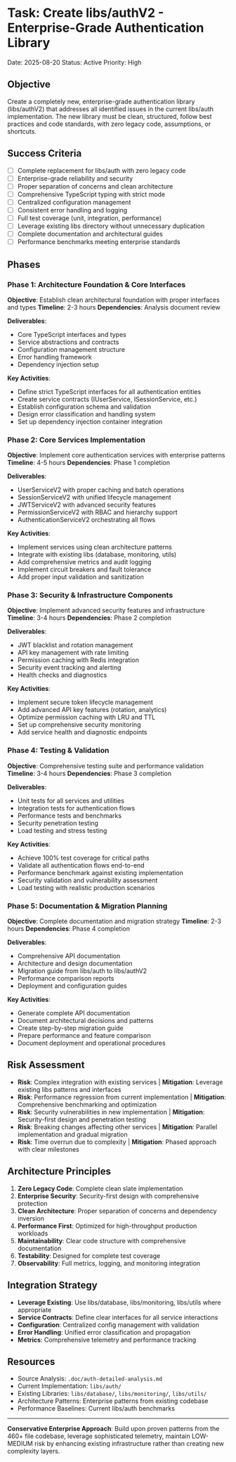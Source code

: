 # Task: Create libs/authV2 - Enterprise-Grade Authentication Library

Date: 2025-08-20
Status: Active
Priority: High

## Objective

Create a completely new, enterprise-grade authentication library (libs/authV2) that addresses all identified issues in the current libs/auth implementation. The new library must be clean, structured, follow best practices and code standards, with zero legacy code, assumptions, or shortcuts.

## Success Criteria

- [ ] Complete replacement for libs/auth with zero legacy code
- [ ] Enterprise-grade reliability and security
- [ ] Proper separation of concerns and clean architecture
- [ ] Comprehensive TypeScript typing with strict mode
- [ ] Centralized configuration management
- [ ] Consistent error handling and logging
- [ ] Full test coverage (unit, integration, performance)
- [ ] Leverage existing libs directory without unnecessary duplication
- [ ] Complete documentation and architectural guides
- [ ] Performance benchmarks meeting enterprise standards

## Phases

### Phase 1: Architecture Foundation & Core Interfaces

**Objective**: Establish clean architectural foundation with proper interfaces and types
**Timeline**: 2-3 hours
**Dependencies**: Analysis document review

**Deliverables**:

- Core TypeScript interfaces and types
- Service abstractions and contracts
- Configuration management structure
- Error handling framework
- Dependency injection setup

**Key Activities**:

- Define strict TypeScript interfaces for all authentication entities
- Create service contracts (IUserService, ISessionService, etc.)
- Establish configuration schema and validation
- Design error classification and handling system
- Set up dependency injection container integration

### Phase 2: Core Services Implementation

**Objective**: Implement core authentication services with enterprise patterns
**Timeline**: 4-5 hours
**Dependencies**: Phase 1 completion

**Deliverables**:

- UserServiceV2 with proper caching and batch operations
- SessionServiceV2 with unified lifecycle management
- JWTServiceV2 with advanced security features
- PermissionServiceV2 with RBAC and hierarchy support
- AuthenticationServiceV2 orchestrating all flows

**Key Activities**:

- Implement services using clean architecture patterns
- Integrate with existing libs (database, monitoring, utils)
- Add comprehensive metrics and audit logging
- Implement circuit breakers and fault tolerance
- Add proper input validation and sanitization

### Phase 3: Security & Infrastructure Components

**Objective**: Implement advanced security features and infrastructure
**Timeline**: 3-4 hours
**Dependencies**: Phase 2 completion

**Deliverables**:

- JWT blacklist and rotation management
- API key management with rate limiting
- Permission caching with Redis integration
- Security event tracking and alerting
- Health checks and diagnostics

**Key Activities**:

- Implement secure token lifecycle management
- Add advanced API key features (rotation, analytics)
- Optimize permission caching with LRU and TTL
- Set up comprehensive security monitoring
- Add service health and diagnostic endpoints

### Phase 4: Testing & Validation

**Objective**: Comprehensive testing suite and performance validation
**Timeline**: 3-4 hours
**Dependencies**: Phase 3 completion

**Deliverables**:

- Unit tests for all services and utilities
- Integration tests for authentication flows
- Performance tests and benchmarks
- Security penetration testing
- Load testing and stress testing

**Key Activities**:

- Achieve 100% test coverage for critical paths
- Validate all authentication flows end-to-end
- Performance benchmark against existing implementation
- Security validation and vulnerability assessment
- Load testing with realistic production scenarios

### Phase 5: Documentation & Migration Planning

**Objective**: Complete documentation and migration strategy
**Timeline**: 2-3 hours
**Dependencies**: Phase 4 completion

**Deliverables**:

- Comprehensive API documentation
- Architecture and design documentation
- Migration guide from libs/auth to libs/authV2
- Performance comparison reports
- Deployment and configuration guides

**Key Activities**:

- Generate complete API documentation
- Document architectural decisions and patterns
- Create step-by-step migration guide
- Prepare performance and feature comparison
- Document deployment and operational procedures

## Risk Assessment

- **Risk**: Complex integration with existing services | **Mitigation**: Leverage existing libs patterns and interfaces
- **Risk**: Performance regression from current implementation | **Mitigation**: Comprehensive benchmarking and optimization
- **Risk**: Security vulnerabilities in new implementation | **Mitigation**: Security-first design and penetration testing
- **Risk**: Breaking changes affecting other services | **Mitigation**: Parallel implementation and gradual migration
- **Risk**: Time overrun due to complexity | **Mitigation**: Phased approach with clear milestones

## Architecture Principles

1. **Zero Legacy Code**: Complete clean slate implementation
2. **Enterprise Security**: Security-first design with comprehensive protection
3. **Clean Architecture**: Proper separation of concerns and dependency inversion
4. **Performance First**: Optimized for high-throughput production workloads
5. **Maintainability**: Clear code structure with comprehensive documentation
6. **Testability**: Designed for complete test coverage
7. **Observability**: Full metrics, logging, and monitoring integration

## Integration Strategy

- **Leverage Existing**: Use libs/database, libs/monitoring, libs/utils where appropriate
- **Service Contracts**: Define clear interfaces for all service interactions
- **Configuration**: Centralized config management with validation
- **Error Handling**: Unified error classification and propagation
- **Metrics**: Comprehensive telemetry and performance tracking

## Resources

- Source Analysis: `.doc/auth-detailed-analysis.md`
- Current Implementation: `libs/auth/`
- Existing Libraries: `libs/database/`, `libs/monitoring/`, `libs/utils/`
- Architecture Patterns: Enterprise patterns from existing codebase
- Performance Baselines: Current libs/auth benchmarks

---

**Conservative Enterprise Approach**: Build upon proven patterns from the 460+ file codebase, leverage sophisticated telemetry, maintain LOW-MEDIUM risk by enhancing existing infrastructure rather than creating new complexity layers.
